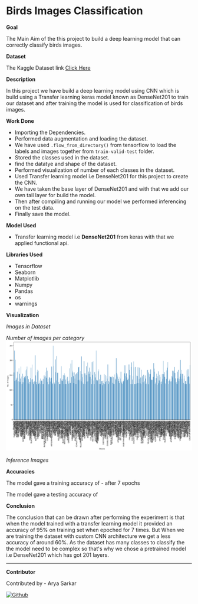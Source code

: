 # Birds Images Classification

**Goal**

The Main Aim of the this project to build a deep learning model that can correctly classify birds images.

**Dataset**

The Kaggle Dataset link [Click Here](https://www.kaggle.com/gpiosenka/100-bird-species)

**Description**

In this project we have build a deep learning model using CNN which is build using a Transfer learning keras model known as DenseNet201 to train our dataset and after training the model is used for classification of birds images.

**Work Done**

- Importing the Dependencies.
- Performed data augmentation and loading the dataset.
- We have used `.flow_from_directory()` from tensorflow to load the labels and images together from `train-valid-test` folder.
- Stored the classes used in the dataset.
- find the datatye and shape of the dataset.
- Performed visualization of number of each classes in the dataset. 
- Used Transfer learning model i.e DenseNet201 for this project to create the CNN.
- We have taken the base layer of DenseNet201 and with that we add our own tail layer for build the model.
- Then after compiling and running our model we performed inferencing on the test data.
- Finally save the model.

**Model Used**

- Transfer learning model i.e **DenseNet201** from keras with that we applied functional api.

**Libraries Used**

- Tensorflow
- Seaborn
- Matplotlib
- Numpy
- Pandas
- os
- warnings

**Visualization**

*Images in Dataset*

*Number of images per category*
![Category](../Images/No_of_Images_per_category.png)

*Inference Images*

**Accuracies**

The model gave a training accuracy of - after 7 epochs

The model gave a testing accuracy of

**Conclusion**

The conclusion that can be drawn after performing the experiment is that when the model trained with a transfer learning model it provided an accuracy of 95% on training set when epoched for 7 times. But When we are training the dataset with custom CNN architecture we get a less accuracy of around 60%. As the dataset has many classes to classify the the model need to be complex so that's why we chose a pretrained model i.e DenseNet201 which has got 201 layers.
***********************************************************
**Contributor**

Contributed by - Arya Sarkar

[![Github](https://img.shields.io/badge/GitHub-100000?style=for-the-badge&logo=github&logoColor=white)](https://github.com/aryacodez)



